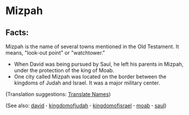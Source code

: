 # Mizpah #

## Facts: ##

Mizpah is the name of several towns mentioned in the Old Testament. It means, "look-out point" or "watchtower."

* When David was being pursued by Saul, he left his parents in Mizpah, under the protection of the king of Moab.
* One city called Mizpah was located on the border between the kingdoms of Judah and Israel. It was a major military center.

(Translation suggestions: [Translate Names](https://git.door43.org/Door43/en-ta-translate-vol1/src/master/content/translate_names.md))

(See also: [david](../other/david.md) **·** [kingdomofjudah](../other/kingdomofjudah.md) **·** [kingdomofisrael](../other/kingdomofisrael.md) **·** [moab](../other/moab.md) **·** [saul](../other/saul.md))

